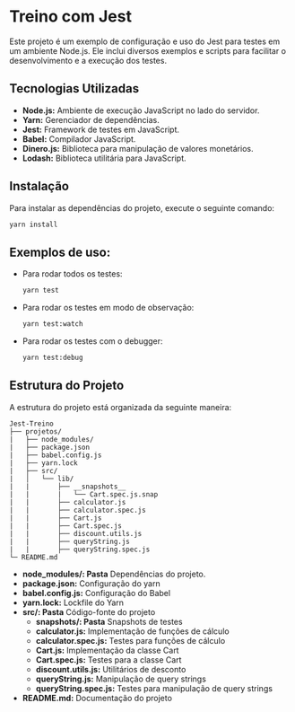# Treino com Jest

Este projeto é um exemplo de configuração e uso do Jest para testes em um ambiente Node.js. Ele inclui diversos exemplos e scripts para facilitar o desenvolvimento e a execução dos testes.

## Tecnologias Utilizadas

- **Node.js:** Ambiente de execução JavaScript no lado do servidor.
- **Yarn:** Gerenciador de dependências.
- **Jest:** Framework de testes em JavaScript.
- **Babel:** Compilador JavaScript.
- **Dinero.js:** Biblioteca para manipulação de valores monetários.
- **Lodash:** Biblioteca utilitária para JavaScript.

## Instalação

Para instalar as dependências do projeto, execute o seguinte comando:

```bash
yarn install
```

## Exemplos de uso:

- Para rodar todos os testes:
  ```bash
  yarn test
  ```
- Para rodar os testes em modo de observação:
  ```bash
  yarn test:watch
  ```
- Para rodar os testes com o debugger:
  ```bash
  yarn test:debug
  ```

## Estrutura do Projeto
  
A estrutura do projeto está organizada da seguinte maneira:
```plaintext
Jest-Treino
├── projetos/
|   ├── node_modules/         
|   ├── package.json
|   ├── babel.config.js
|   ├── yarn.lock           
|   ├── src/                  
|   │   └── lib/
|   |       ├── __snapshots__
|   |       |   └── Cart.spec.js.snap
|   |       ├── calculator.js
|   |       ├── calculator.spec.js
|   |       ├── Cart.js
|   |       ├── Cart.spec.js
|   |       ├── discount.utils.js
|   |       ├── queryString.js
|   |       ├── queryString.spec.js  
└─ README.md 
```

- **node_modules/: Pasta** Dependências do projeto.
- **package.json:** Configuração do yarn
- **babel.config.js:** Configuração do Babel
- **yarn.lock:** Lockfile do Yarn
- **src/: Pasta** Código-fonte do projeto
  - **__snapshots__/: Pasta** Snapshots de testes
  - **calculator.js:** Implementação de funções de cálculo
  - **calculator.spec.js:** Testes para funções de cálculo
  - **Cart.js:** Implementação da classe Cart
  - **Cart.spec.js:** Testes para a classe Cart
  - **discount.utils.js:** Utilitários de desconto
  - **queryString.js:** Manipulação de query strings
  - **queryString.spec.js:** Testes para manipulação de query strings
- **README.md:** Documentação do projeto
